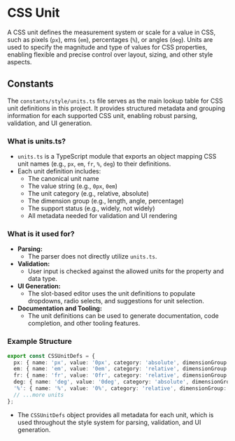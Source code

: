 # CSS Unit

A CSS unit defines the measurement system or scale for a value in CSS, such as pixels (`px`), ems (`em`), percentages (`%`), or angles (`deg`). Units are used to specify the magnitude and type of values for CSS properties, enabling flexible and precise control over layout, sizing, and other style aspects.

## Constants
The `constants/style/units.ts` file serves as the main lookup table for CSS unit definitions in this project. It provides structured metadata and grouping information for each supported CSS unit, enabling robust parsing, validation, and UI generation.

### What is units.ts?

- `units.ts` is a TypeScript module that exports an object mapping CSS unit names (e.g., `px`, `em`, `fr`, `%`, `deg`) to their definitions.
- Each unit definition includes:
  - The canonical unit name
  - The value string (e.g., `0px`, `0em`)
  - The unit category (e.g., relative, absolute)
  - The dimension group (e.g., length, angle, percentage)
  - The support status (e.g., widely, not widely)
  - All metadata needed for validation and UI rendering

### What is it used for?

- **Parsing:**
    - The parser does not directly utilize `units.ts`.
- **Validation:**
  - User input is checked against the allowed units for the property and data type.
- **UI Generation:**
  - The slot-based editor uses the unit definitions to populate dropdowns, radio selects, and suggestions for unit selection.
- **Documentation and Tooling:**
  - The unit definitions can be used to generate documentation, code completion, and other tooling features.

### Example Structure

```ts
export const CSSUnitDefs = {
  px: { name: 'px', value: '0px', category: 'absolute', dimensionGroup: 'length', supported: 'widely' },
  em: { name: 'em', value: '0em', category: 'relative', dimensionGroup: 'length', supported: 'widely' },
  fr: { name: 'fr', value: '0fr', category: 'relative', dimensionGroup: 'flex', supported: 'widely' },
  deg: { name: 'deg', value: '0deg', category: 'absolute', dimensionGroup: 'angle', supported: 'widely' },
  '%': { name: '%', value: '0%', category: 'relative', dimensionGroup: 'percentage', supported: 'widely' },
  // ...more units
};
```

- The `CSSUnitDefs` object provides all metadata for each unit, which is used throughout the style system for parsing, validation, and UI generation.
